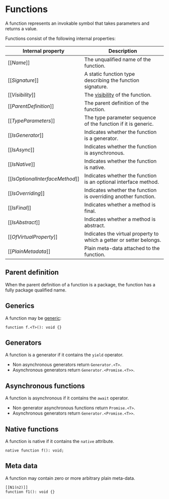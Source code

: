 # Functions

A function represents an invokable symbol that takes parameters and returns a value.

Functions consist of the following internal properties:

| Internal property | Description |
| ----------------- | ----------- |
| \[\[*Name*\]\] | The unqualified name of the function. |
| \[\[*Signature*\]\] | A static function type describing the function signature. |
| \[\[*Visibility*\]\] | The [visibility](visibility.md) of the function. |
| \[\[*ParentDefinition*\]\] | The parent definition of the function. |
| \[\[*TypeParameters*\]\] | The type parameter sequence of the function if it is generic. |
| \[\[*IsGenerator*\]\] | Indicates whether the function is a generator. |
| \[\[*IsAsync*\]\] | Indicates whether the function is asynchronous. |
| \[\[*IsNative*\]\] | Indicates whether the function is native. |
| \[\[*IsOptionalInterfaceMethod*\]\] | Indicates whether the function is an optional interface method. |
| \[\[*IsOverriding*\]\] | Indicates whether the function is overriding another function. |
| \[\[*IsFinal*\]\] | Indicates whether a method is final. |
| \[\[*IsAbstract*\]\] | Indicates whether a method is abstract. |
| \[\[*OfVirtualProperty*\]\] | Indicates the virtual property to which a getter or setter belongs. |
| \[\[*PlainMetadata*\]\] | Plain meta-data attached to the function. |

## Parent definition

When the parent definition of a function is a package, the function has a fully package qualified name.

## Generics

A function may be [generic](generics.md):

```
function f.<T>(): void {}
```

## Generators

A function is a generator if it contains the `yield` operator.

* Non asynchronous generators return `Generator.<T>`.
* Asynchronous generators return `Generator.<Promise.<T>>`.

## Asynchronous functions

A function is asynchronous if it contains the `await` operator.

* Non generator asynchronous functions return `Promise.<T>`.
* Asynchronous generators return `Generator.<Promise.<T>>`.

## Native functions

A function is native if it contains the `native` attribute.

```
native function f(): void;
```

## Meta data

A function may contain zero or more arbitrary plain meta-data.

```
[[N1(n2)]]
function f1(): void {}
```